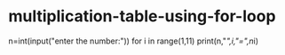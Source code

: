 # multiplication-table-using-for-loop
n=int(input("enter the number:"))
for i in range(1,11)
print(n,"*",i,"=",n*i)
